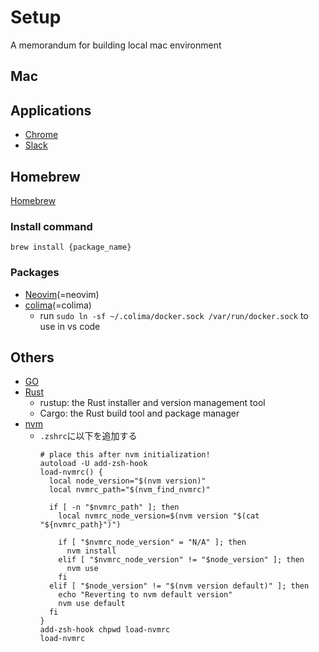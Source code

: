 # Setup
A memorandum for building local mac environment

## Mac

## Applications

* [Chrome](https://www.google.com/intl/ja_jp/chrome/dr/download/?brand=FKPE&ds_kid=43700081544017055&gad_source=1&gclid=Cj0KCQiA8q--BhDiARIsAP9tKI080kkRiINW6rugyOhBi1tivuVgtfjMqfmtGNTv8Gzs1IEouf6_hfkaAn3UEALw_wcB&gclsrc=aw.ds)
* [Slack](https://slack.com/intl/ja-jp/)

## Homebrew
[Homebrew](https://brew.sh/)

### Install command
`brew install {package_name}`

### Packages
* [Neovim](https://neovim.io/)(=neovim)
* [colima](https://github.com/abiosoft/colima)(=colima)
    * run `sudo ln -sf ~/.colima/docker.sock /var/run/docker.sock` to use in vs code

## Others
* [GO](https://go.dev/)
* [Rust](https://www.rust-lang.org/learn/get-started)
    * rustup: the Rust installer and version management tool
    * Cargo: the Rust build tool and package manager
* [nvm](https://github.com/nvm-sh/nvm)
    * `.zshrc`に以下を追加する
      ```
      # place this after nvm initialization!
      autoload -U add-zsh-hook
      load-nvmrc() {
        local node_version="$(nvm version)"
        local nvmrc_path="$(nvm_find_nvmrc)"

        if [ -n "$nvmrc_path" ]; then
          local nvmrc_node_version=$(nvm version "$(cat "${nvmrc_path}")")
      
          if [ "$nvmrc_node_version" = "N/A" ]; then
            nvm install
          elif [ "$nvmrc_node_version" != "$node_version" ]; then
            nvm use
          fi
        elif [ "$node_version" != "$(nvm version default)" ]; then
          echo "Reverting to nvm default version"
          nvm use default
        fi
      }
      add-zsh-hook chpwd load-nvmrc
      load-nvmrc
      ``` 
